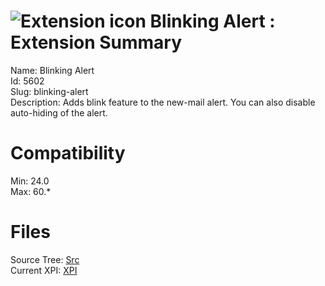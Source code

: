 # ![Extension icon](https://addons.thunderbird.net/static/img/addon-icons/default-64.png) Blinking Alert : Extension Summary

Name: Blinking Alert  
Id: 5602  
Slug: blinking-alert  
Description: Adds blink feature to the new-mail alert.
You can also disable auto-hiding of the alert.
  

# Compatibility
Min: 24.0  
Max: 60.*  

# Files

Source Tree: [Src](C:/Dev/Thunderbird/ThunderKdB/xall/x60/5602-blinking-alert/src)  
Current XPI: [XPI](C:/Dev/Thunderbird/ThunderKdB/xall/x60/5602-blinking-alert/xpi)  



